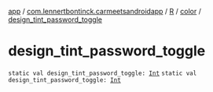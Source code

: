 [app](../../../index.md) / [com.lennertbontinck.carmeetsandroidapp](../../index.md) / [R](../index.md) / [color](index.md) / [design_tint_password_toggle](./design_tint_password_toggle.md)

# design_tint_password_toggle

`static val design_tint_password_toggle: `[`Int`](https://kotlinlang.org/api/latest/jvm/stdlib/kotlin/-int/index.html)
`static val design_tint_password_toggle: `[`Int`](https://kotlinlang.org/api/latest/jvm/stdlib/kotlin/-int/index.html)
